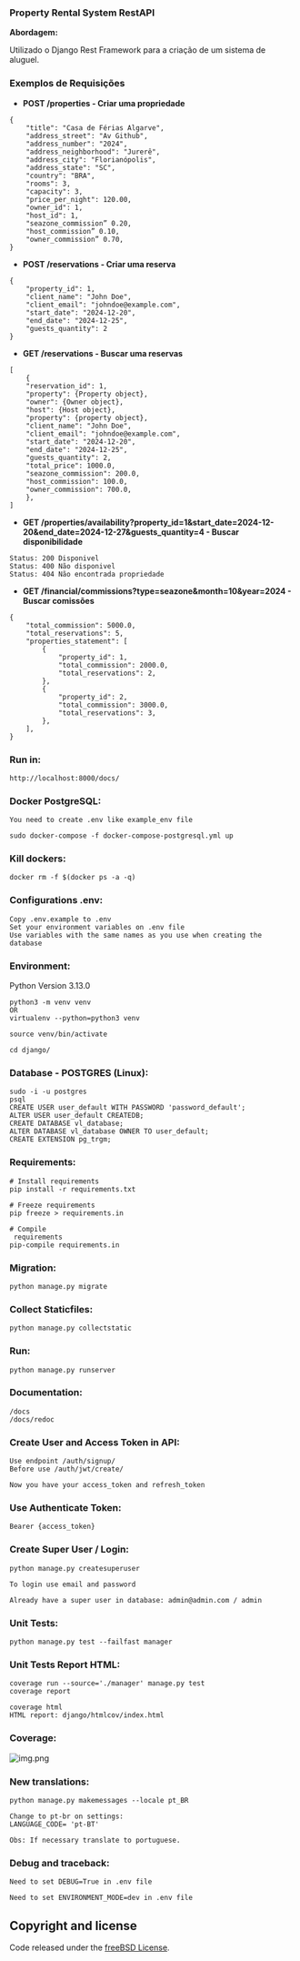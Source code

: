 ### Property Rental System RestAPI
**Abordagem:** 

Utilizado o Django Rest Framework para a criação de um sistema de aluguel.

### Exemplos de Requisições 

- **POST /properties - Criar uma propriedade** 
```
{ 
    "title": "Casa de Férias Algarve", 
    "address_street": "Av Github", 
    "address_number": "2024", 
    "address_neighborhood": "Jurerê", 
    "address_city": "Florianópolis", 
    "address_state": "SC", 
    "country": "BRA", 
    "rooms": 3, 
    "capacity": 3, 
    "price_per_night": 120.00, 
    "owner_id": 1, 
    "host_id": 1, 
    "seazone_commission” 0.20, 
    "host_commission” 0.10, 
    "owner_commission” 0.70, 
} 
```

- **POST /reservations - Criar uma reserva** 
```
{ 
    "property_id": 1, 
    "client_name": "John Doe", 
    "client_email": "johndoe@example.com", 
    "start_date": "2024-12-20", 
    "end_date": "2024-12-25", 
    "guests_quantity": 2 
} 
```

- **GET /reservations - Buscar uma reservas** 
```
[ 
    { 
    "reservation_id": 1, 
    "property": {Property object}, 
    "owner": {Owner object}, 
    "host": {Host object}, 
    "property": {property object}, 
    "client_name": "John Doe", 
    "client_email": "johndoe@example.com", 
    "start_date": "2024-12-20", 
    "end_date": "2024-12-25", 
    "guests_quantity": 2, 
    "total_price": 1000.0, 
    "seazone_commission": 200.0, 
    "host_commission": 100.0, 
    "owner_commission": 700.0, 
    }, 
] 
```

- **GET /properties/availability?property_id=1&start_date=2024-12-20&end_date=2024-12-27&guests_quantity=4  - Buscar disponibilidade** 
```
Status: 200 Disponivel
Status: 400 Não disponivel
Status: 404 Não encontrada propriedade
```

- **GET /financial/commissions?type=seazone&month=10&year=2024 - Buscar comissões** 
```
{ 
    "total_commission": 5000.0, 
    "total_reservations": 5, 
    "properties_statement": [ 
        { 
            "property_id": 1, 
            "total_commission": 2000.0, 
            "total_reservations": 2, 
        }, 
        { 
            "property_id": 2, 
            "total_commission": 3000.0, 
            "total_reservations": 3, 
        }, 
    ], 
}

```


### Run in:
```
http://localhost:8000/docs/
```


### Docker PostgreSQL:
```
You need to create .env like example_env file

sudo docker-compose -f docker-compose-postgresql.yml up
```


### Kill dockers:
```
docker rm -f $(docker ps -a -q)
```


### Configurations .env: 
```
Copy .env.example to .env
Set your environment variables on .env file
Use variables with the same names as you use when creating the database
```


### Environment: 
Python Version 3.13.0
```
python3 -m venv venv 
OR
virtualenv --python=python3 venv

source venv/bin/activate

cd django/
```


### Database - POSTGRES (Linux): 
```
sudo -i -u postgres
psql
CREATE USER user_default WITH PASSWORD 'password_default';
ALTER USER user_default CREATEDB;
CREATE DATABASE vl_database;
ALTER DATABASE vl_database OWNER TO user_default;
CREATE EXTENSION pg_trgm;
```


### Requirements: 
```
# Install requirements
pip install -r requirements.txt

# Freeze requirements
pip freeze > requirements.in

# Compile
 requirements
pip-compile requirements.in
```


### Migration: 
```
python manage.py migrate
```


### Collect Staticfiles: 
```
python manage.py collectstatic   
```


### Run: 
```
python manage.py runserver
```


### Documentation: 
```
/docs
/docs/redoc
```


### Create User and Access Token in API: 
```
Use endpoint /auth/signup/ 
Before use /auth/jwt/create/ 

Now you have your access_token and refresh_token
```


### Use Authenticate Token: 
```
Bearer {access_token}
```


### Create Super User / Login: 
```
python manage.py createsuperuser 

To login use email and password

Already have a super user in database: admin@admin.com / admin
```


### Unit Tests: 
```
python manage.py test --failfast manager
```


### Unit Tests Report HTML: 
```
coverage run --source='./manager' manage.py test
coverage report

coverage html
HTML report: django/htmlcov/index.html
```


### Coverage: 
![img.png](img.png)



### New translations:
```
python manage.py makemessages --locale pt_BR

Change to pt-br on settings:
LANGUAGE_CODE= 'pt-BT'

Obs: If necessary translate to portuguese.
```


### Debug and traceback:
```
Need to set DEBUG=True in .env file

Need to set ENVIRONMENT_MODE=dev in .env file
```

## Copyright and license

Code released under the [freeBSD License](https://github.com/Henriquejdc/BankManager/blob/master/LICENSE.md).
